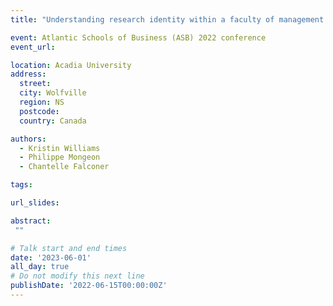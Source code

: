 ```yaml
---
title: "Understanding research identity within a faculty of management: A case study"

event: Atlantic Schools of Business (ASB) 2022 conference
event_url: 

location: Acadia University
address:
  street: 
  city: Wolfville
  region: NS
  postcode: 
  country: Canada

authors:
  - Kristin Williams
  - Philippe Mongeon
  - Chantelle Falconer

tags:

url_slides: 

abstract:
 ""

# Talk start and end times
date: '2023-06-01'
all_day: true
# Do not modify this next line
publishDate: '2022-06-15T00:00:00Z'
---
```

